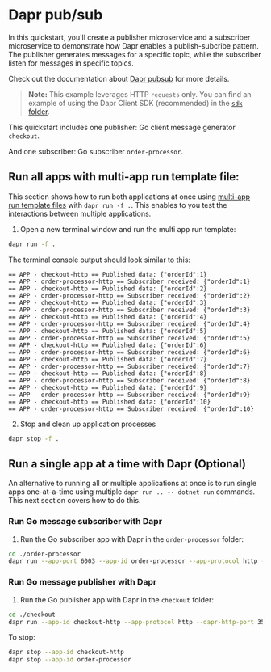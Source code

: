 # Dapr pub/sub

In this quickstart, you'll create a publisher microservice and a subscriber microservice to demonstrate how Dapr enables a publish-subcribe pattern. The publisher generates messages for a specific topic, while the subscriber listen for messages in specific topics.

Check out the documentation about [Dapr pubsub](https://docs.dapr.io/developing-applications/building-blocks/pubsub/) for more details.

> **Note:** This example leverages HTTP `requests` only. You can find an example of using the Dapr Client SDK (recommended) in the [`sdk` folder](../sdk/).

This quickstart includes one publisher: Go client message generator `checkout`.

And one subscriber: Go subscriber `order-processor`.

## Run all apps with multi-app run template file:

This section shows how to run both applications at once using [multi-app run template files](https://docs.dapr.io/developing-applications/local-development/multi-app-dapr-run/multi-app-overview/) with `dapr run -f .`.  This enables to you test the interactions between multiple applications.  

1. Open a new terminal window and run the multi app run template:

<!-- STEP
name: Run multi app run template
expected_stdout_lines:
  - 'Started Dapr with app id "order-processor-http"'
  - 'Started Dapr with app id "checkout-http"'
  - '== APP - checkout-http == Published data: {"orderId":1}'
  - '== APP - order-processor-http == Subscriber received: map[orderId:1]'
expected_stderr_lines:
output_match_mode: substring
background: true
sleep: 15
-->

```bash
dapr run -f .
```

The terminal console output should look similar to this:

```text
== APP - checkout-http == Published data: {"orderId":1}
== APP - order-processor-http == Subscriber received: {"orderId":1}
== APP - checkout-http == Published data: {"orderId":2}
== APP - order-processor-http == Subscriber received: {"orderId":2}
== APP - checkout-http == Published data: {"orderId":3}
== APP - order-processor-http == Subscriber received: {"orderId":3}
== APP - checkout-http == Published data: {"orderId":4}
== APP - order-processor-http == Subscriber received: {"orderId":4}
== APP - checkout-http == Published data: {"orderId":5}
== APP - order-processor-http == Subscriber received: {"orderId":5}
== APP - checkout-http == Published data: {"orderId":6}
== APP - order-processor-http == Subscriber received: {"orderId":6}
== APP - checkout-http == Published data: {"orderId":7}
== APP - order-processor-http == Subscriber received: {"orderId":7}
== APP - checkout-http == Published data: {"orderId":8}
== APP - order-processor-http == Subscriber received: {"orderId":8}
== APP - checkout-http == Published data: {"orderId":9}
== APP - order-processor-http == Subscriber received: {"orderId":9}
== APP - checkout-http == Published data: {"orderId":10}
== APP - order-processor-http == Subscriber received: {"orderId":10}
```

2. Stop and clean up application processes

```bash
dapr stop -f .
```
<!-- END_STEP -->

## Run a single app at a time with Dapr (Optional)

An alternative to running all or multiple applications at once is to run single apps one-at-a-time using multiple `dapr run .. -- dotnet run` commands.  This next section covers how to do this. 

### Run Go message subscriber with Dapr

1. Run the Go subscriber app with Dapr in the `order-processor` folder:

<!-- STEP
name: Run Go subscriber
expected_stdout_lines:
  - '== APP == Subscriber received: {"orderId":10}'
  - "Exited App successfully"
expected_stderr_lines:
output_match_mode: substring
background: true
sleep: 15
-->

```bash
cd ./order-processor
dapr run --app-port 6003 --app-id order-processor --app-protocol http --dapr-http-port 3501 --resources-path ../../../components -- go run .
```

<!-- END_STEP -->

### Run Go message publisher with Dapr

1. Run the Go publisher app with Dapr in the `checkout` folder:

<!-- STEP
name: Run Go publisher
expected_stdout_lines:
  - '== APP == Published data: {"orderId":1}'
  - '== APP == Published data: {"orderId":2}'
  - "Exited App successfully"
expected_stderr_lines:
output_match_mode: substring
background: true
sleep: 15
-->

```bash
cd ./checkout
dapr run --app-id checkout-http --app-protocol http --dapr-http-port 3500 --resources-path ../../../components -- go run .
```

<!-- END_STEP -->

To stop:

```bash
dapr stop --app-id checkout-http
dapr stop --app-id order-processor
```

